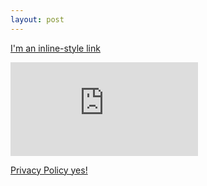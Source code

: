```yaml
---
layout: post
---
```


[I'm an inline-style link](https://www.google.com)




<iframe src="https://www.iubenda.com/privacy-policy/49479223/legal?ifr=true&newmarkup=no" frameborder="0"></iframe>




[Privacy Policy yes!](https://www.iubenda.com/privacy-policy/49479223/legal?ifr=true&newmarkup=yes)


